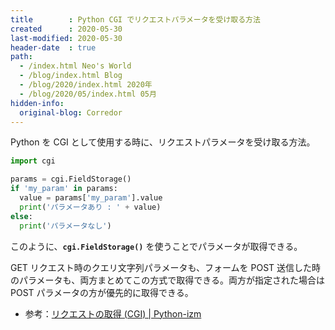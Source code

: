 ```yaml
---
title        : Python CGI でリクエストパラメータを受け取る方法
created      : 2020-05-30
last-modified: 2020-05-30
header-date  : true
path:
  - /index.html Neo's World
  - /blog/index.html Blog
  - /blog/2020/index.html 2020年
  - /blog/2020/05/index.html 05月
hidden-info:
  original-blog: Corredor
---
```


Python を CGI として使用する時に、リクエストパラメータを受け取る方法。

```python
import cgi

params = cgi.FieldStorage()
if 'my_param' in params:
  value = params['my_param'].value
  print('パラメータあり : ' + value)
else:
  print('パラメータなし')
```

このように、**`cgi.FieldStorage()`** を使うことでパラメータが取得できる。

GET リクエスト時のクエリ文字列パラメータも、フォームを POST 送信した時のパラメータも、両方まとめてこの方式で取得できる。両方が指定された場合は POST パラメータの方が優先的に取得できる。

- 参考：[リクエストの取得 (CGI) | Python-izm](https://www.python-izm.com/web/cgi/cgi_request/)

